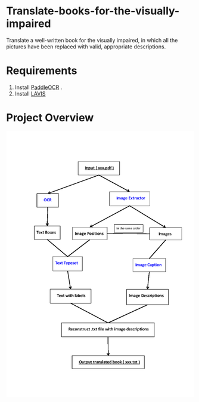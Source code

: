 # Translate-books-for-the-visually-impaired
Translate a well-written book for the visually impaired, in which all the pictures have been replaced with valid, appropriate descriptions.

# Requirements
1. Install [PaddleOCR](https://github.com/PaddlePaddle/PaddleOCR/blob/release/2.6/doc/doc_ch/environment.md) .
2. Install [LAVIS](https://github.com/salesforce/LAVIS#installation)

# Project Overview
![image](https://github.com/HerocatUED/Translate-books-for-the-visually-impaired/blob/mater/Overview.png)

